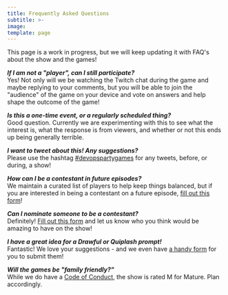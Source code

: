 ```yaml
---
title: Frequently Asked Questions
subtitle: >-
image: 
template: page
---
```


This page is a work in progress, but we will keep updating it with FAQ's about the show and the games!

***If I am not a "player", can I still participate?***<br/>
Yes! Not only will we be watching the Twitch chat during the game and maybe replying to your comments, but you will be able to join the "audience" of the game on your device and vote on answers and help shape the outcome of the game!

***Is this a one-time event, or a regularly scheduled thing?***<br/>
Good question. Currently we are experimenting with this to see what the interest is, what the response is from viewers, and whether or not this ends up being generally terrible.

***I want to tweet about this! Any suggestions?***<br/>
Please use the hashtag [#devopspartygames](https://twitter.com/search?q=%23devopspartygames) for any tweets, before, or during, a show!

***How can I be a contestant in future episodes?***<br/>
We maintain a curated list of players to help keep things balanced, but if you are interested in being a contestant on a future episode, [fill out this form](https://forms.gle/qztDdzxd3XdU66ka6)!

***Can I nominate someone to be a contestant?***<br/>
Definitely! [Fill out this form](https://forms.gle/qztDdzxd3XdU66ka6) and let us know who you think would be amazing to have on the show!

***I have a great idea for a Drawful or Quiplash prompt!***<br/>
Fantastic! We love your suggestions - and we even have [a handy form](https://forms.gle/57mKCieY22UezbJi8) for you to submit them!

***Will the games be "family friendly?"***<br />
While we do have a [Code of Conduct](/code-of-conduct), the show is rated M for Mature. Plan accordingly.
